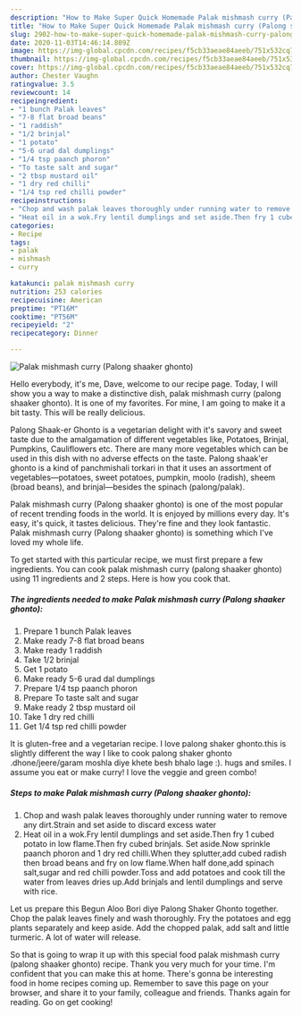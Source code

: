 ```yaml
---
description: "How to Make Super Quick Homemade Palak mishmash curry (Palong shaaker ghonto)"
title: "How to Make Super Quick Homemade Palak mishmash curry (Palong shaaker ghonto)"
slug: 2902-how-to-make-super-quick-homemade-palak-mishmash-curry-palong-shaaker-ghonto
date: 2020-11-03T14:46:14.809Z
image: https://img-global.cpcdn.com/recipes/f5cb33aeae84aeeb/751x532cq70/palak-mishmash-curry-palong-shaaker-ghonto-recipe-main-photo.jpg
thumbnail: https://img-global.cpcdn.com/recipes/f5cb33aeae84aeeb/751x532cq70/palak-mishmash-curry-palong-shaaker-ghonto-recipe-main-photo.jpg
cover: https://img-global.cpcdn.com/recipes/f5cb33aeae84aeeb/751x532cq70/palak-mishmash-curry-palong-shaaker-ghonto-recipe-main-photo.jpg
author: Chester Vaughn
ratingvalue: 3.5
reviewcount: 14
recipeingredient:
- "1 bunch Palak leaves"
- "7-8 flat broad beans"
- "1 raddish"
- "1/2 brinjal"
- "1 potato"
- "5-6 urad dal dumplings"
- "1/4 tsp paanch phoron"
- "To taste salt and sugar"
- "2 tbsp mustard oil"
- "1 dry red chilli"
- "1/4 tsp red chilli powder"
recipeinstructions:
- "Chop and wash palak leaves thoroughly under running water to remove any dirt.Strain and set aside to discard excess water"
- "Heat oil in a wok.Fry lentil dumplings and set aside.Then fry 1 cubed potato in low flame.Then fry cubed brinjals. Set aside.Now sprinkle paanch phoron and 1 dry red chilli.When they splutter,add cubed radish then broad beans and fry on low flame.When half done,add spinach salt,sugar and red chilli powder.Toss and add potatoes and cook till the water from leaves dries up.Add brinjals and lentil dumplings and serve with rice."
categories:
- Recipe
tags:
- palak
- mishmash
- curry

katakunci: palak mishmash curry 
nutrition: 253 calories
recipecuisine: American
preptime: "PT16M"
cooktime: "PT56M"
recipeyield: "2"
recipecategory: Dinner

---
```



![Palak mishmash curry (Palong shaaker ghonto)](https://img-global.cpcdn.com/recipes/f5cb33aeae84aeeb/751x532cq70/palak-mishmash-curry-palong-shaaker-ghonto-recipe-main-photo.jpg)

Hello everybody, it's me, Dave, welcome to our recipe page. Today, I will show you a way to make a distinctive dish, palak mishmash curry (palong shaaker ghonto). It is one of my favorites. For mine, I am going to make it a bit tasty. This will be really delicious.

Palong Shaak-er Ghonto is a vegetarian delight with it&#39;s savory and sweet taste due to the amalgamation of different vegetables like, Potatoes, Brinjal, Pumpkins, Cauliflowers etc. There are many more vegetables which can be used in this dish with no adverse effects on the taste. Palong shaak&#39;er ghonto is a kind of panchmishali torkari in that it uses an assortment of vegetables—potatoes, sweet potatoes, pumpkin, moolo (radish), sheem (broad beans), and brinjal—besides the spinach (palong/palak).

Palak mishmash curry (Palong shaaker ghonto) is one of the most popular of recent trending foods in the world. It is enjoyed by millions every day. It's easy, it's quick, it tastes delicious. They're fine and they look fantastic. Palak mishmash curry (Palong shaaker ghonto) is something which I've loved my whole life.


To get started with this particular recipe, we must first prepare a few ingredients. You can cook palak mishmash curry (palong shaaker ghonto) using 11 ingredients and 2 steps. Here is how you cook that.

<!--inarticleads1-->

##### The ingredients needed to make Palak mishmash curry (Palong shaaker ghonto):

1. Prepare 1 bunch Palak leaves
1. Make ready 7-8 flat broad beans
1. Make ready 1 raddish
1. Take 1/2 brinjal
1. Get 1 potato
1. Make ready 5-6 urad dal dumplings
1. Prepare 1/4 tsp paanch phoron
1. Prepare To taste salt and sugar
1. Make ready 2 tbsp mustard oil
1. Take 1 dry red chilli
1. Get 1/4 tsp red chilli powder


It is gluten-free and a vegetarian recipe. I love palong shaker ghonto.this is slightly different the way I like to cook palong shaker ghonto .dhone/jeere/garam moshla diye khete besh bhalo lage :). hugs and smiles. I assume you eat or make curry! I love the veggie and green combo! 

<!--inarticleads2-->

##### Steps to make Palak mishmash curry (Palong shaaker ghonto):

1. Chop and wash palak leaves thoroughly under running water to remove any dirt.Strain and set aside to discard excess water
1. Heat oil in a wok.Fry lentil dumplings and set aside.Then fry 1 cubed potato in low flame.Then fry cubed brinjals. Set aside.Now sprinkle paanch phoron and 1 dry red chilli.When they splutter,add cubed radish then broad beans and fry on low flame.When half done,add spinach salt,sugar and red chilli powder.Toss and add potatoes and cook till the water from leaves dries up.Add brinjals and lentil dumplings and serve with rice.


Let us prepare this Begun Aloo Bori diye Palong Shaker Ghonto together. Chop the palak leaves finely and wash thoroughly. Fry the potatoes and egg plants separately and keep aside. Add the chopped palak, add salt and little turmeric. A lot of water will release. 

So that is going to wrap it up with this special food palak mishmash curry (palong shaaker ghonto) recipe. Thank you very much for your time. I'm confident that you can make this at home. There's gonna be interesting food in home recipes coming up. Remember to save this page on your browser, and share it to your family, colleague and friends. Thanks again for reading. Go on get cooking!
